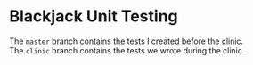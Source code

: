 Blackjack Unit Testing
=============

The `master` branch contains the tests I created before the clinic.  
The `clinic` branch contains the tests we wrote during the clinic.
